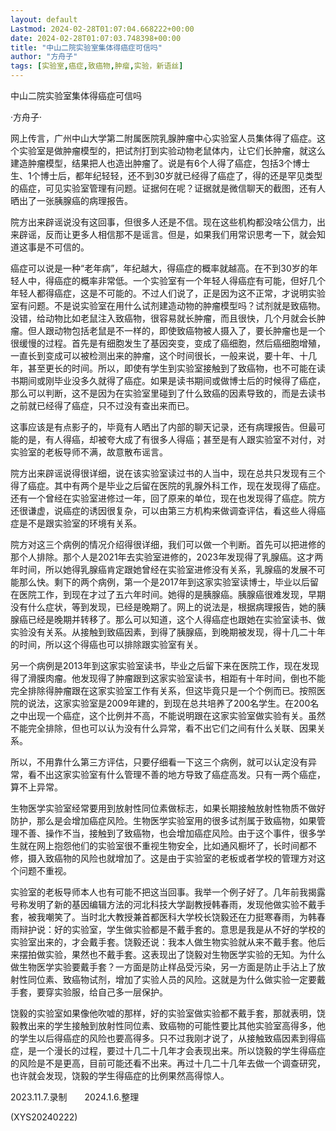 ```yaml
---
layout: default
Lastmod: 2024-02-28T01:07:04.668222+00:00
date: 2024-02-28T01:07:03.748398+00:00
title: "中山二院实验室集体得癌症可信吗"
author: "方舟子"
tags: [实验室,癌症,致癌物,肿瘤,实验，新语丝]
---
```


中山二院实验室集体得癌症可信吗

·方舟子·

网上传言，广州中山大学第二附属医院乳腺肿瘤中心实验室人员集体得了癌症。这个实验室是做肿瘤模型的，把试剂打到实验动物老鼠体内，让它们长肿瘤，就这么建造肿瘤模型，结果把人也造出肿瘤了。说是有6个人得了癌症，包括3个博士生、1个博士后，都年纪轻轻，还不到30岁就已经得了癌症了，得的还是罕见类型的癌症，可见实验室管理有问题。证据何在呢？证据就是微信聊天的截图，还有人晒出了一张胰腺癌的病理报告。

院方出来辟谣说没有这回事，但很多人还是不信。现在这些机构都没啥公信力，出来辟谣，反而让更多人相信那不是谣言。但是，如果我们用常识思考一下，就会知道这事是不可信的。

癌症可以说是一种“老年病”，年纪越大，得癌症的概率就越高。在不到30岁的年轻人中，得癌症的概率非常低。一个实验室有一个年轻人得癌症有可能，但好几个年轻人都得癌症，这是不可能的。不过人们说了，正是因为这不正常，才说明实验室有问题。不是说实验室在用什么试剂建造动物的肿瘤模型吗？试剂就是致癌物。没错，给动物比如老鼠注入致癌物，很容易就长肿瘤，而且很快，几个月就会长肿瘤。但人跟动物包括老鼠是不一样的，即使致癌物被人摄入了，要长肿瘤也是一个很缓慢的过程。首先是有细胞发生了基因突变，变成了癌细胞，然后癌细胞增殖，一直长到变成可以被检测出来的肿瘤，这个时间很长，一般来说，要十年、十几年，甚至更长的时间。所以，即使有学生到实验室接触到了致癌物，也不可能在读书期间或刚毕业没多久就得了癌症。如果是读书期间或做博士后的时候得了癌症，那么可以判断，这不是因为在实验室里碰到了什么致癌的因素导致的，而是去读书之前就已经得了癌症，只不过没有查出来而已。

这事应该是有点影子的，毕竟有人晒出了内部的聊天记录，还有病理报告。但最可能的是，有人得癌，却被夸大成了有很多人得癌；甚至是有人跟实验室不对付，对实验室的老板导师不满，故意散布谣言。

院方出来辟谣说得很详细，说在该实验室读过书的人当中，现在总共只发现有三个得了癌症。其中有两个是毕业之后留在医院的乳腺外科工作，现在发现得了癌症。还有一个曾经在实验室进修过一年，回了原来的单位，现在也发现得了癌症。院方还很谦虚，说癌症的诱因很复杂，可以由第三方机构来做调查评估，看这些人得癌症是不是跟实验室的环境有关系。

院方对这三个病例的情况介绍得很详细，我们可以做一个判断。首先可以把进修的那个人排除。那个人是2021年去实验室进修的，2023年发现得了乳腺癌。这才两年时间，所以她得乳腺癌肯定跟她曾经在实验室进修没有关系，乳腺癌的发展不可能那么快。剩下的两个病例，第一个是2017年到这家实验室读博士，毕业以后留在医院工作，到现在才过了五六年时间。她得的是胰腺癌。胰腺癌很难发现，早期没有什么症状，等到发现，已经是晚期了。网上的说法是，根据病理报告，她的胰腺癌已经是晚期并转移了。那么可以知道，这个人得癌症也跟她在实验室读书、做实验没有关系。从接触到致癌因素，到得了胰腺癌，到晚期被发现，得十几二十年的时间，所以这个得癌也可以排除跟实验室有关。

另一个病例是2013年到这家实验室读书，毕业之后留下来在医院工作，现在发现得了滑膜肉瘤。他发现得了肿瘤跟到这家实验室读书，相距有十年时间，倒也不能完全排除得肿瘤跟在这家实验室工作有关系，但这毕竟只是一个个例而已。按照医院的说法，这家实验室是2009年建的，到现在总共培养了200名学生。在200名之中出现一个癌症，这个比例并不高，不能说明跟在这家实验室做实验有关。虽然不能完全排除，但也可以认为没有什么异常，看不出它们之间有什么关联、因果关系。

所以，不用靠什么第三方评估，只要仔细看一下这三个病例，就可以认定没有异常，看不出这家实验室有什么管理不善的地方导致了癌症高发。只有一两个癌症，算不上异常。

生物医学实验室经常要用到放射性同位素做标志，如果长期接触放射性物质不做好防护，那么是会增加癌症风险。生物医学实验室用的很多试剂属于致癌物，如果管理不善、操作不当，接触到了致癌物，也会增加癌症风险。由于这个事件，很多学生就在网上抱怨他们的实验室很不重视生物安全，比如通风橱坏了，长时间都不修，摄入致癌物的风险也就增加了。这是由于实验室的老板或者学校的管理方对这个问题不重视。

实验室的老板导师本人也有可能不把这当回事。我举一个例子好了。几年前我揭露号称发明了新的基因编辑方法的河北科技大学副教授韩春雨，发现他做实验不戴手套，被我嘲笑了。当时北大教授兼首都医科大学校长饶毅还在力挺寒春雨，为韩春雨辩护说：好的实验室，学生做实验都是不戴手套的。意思是我是从不好的学校的实验室出来的，才会戴手套。饶毅还说：我本人做生物实验就从来不戴手套。他后来摆拍做实验，果然也不戴手套。这表现出了饶毅对生物医学实验的无知。为什么做生物医学实验要戴手套？一方面是防止样品受污染，另一方面是防止手沾上了放射性同位素、致癌物试剂，增加了实验人员的风险。这就是为什么做实验一定要戴手套，要穿实验服，给自己多一层保护。

饶毅的实验室如果像他吹嘘的那样，好的实验室做实验都不戴手套，那就表明，饶毅教出来的学生接触到放射性同位素、致癌物的可能性要比其他实验室高得多，他的学生以后得癌症的风险也要高得多。只不过我刚才说了，从接触致癌因素到得癌症，是一个漫长的过程，要过十几二十几年才会表现出来。所以饶毅的学生得癌症的风险是不是更高，目前可能还看不出来。再过十几二十几年去做一个调查研究，也许就会发现，饶毅的学生得癌症的比例果然高得惊人。

2023.11.7.录制　　2024.1.6.整理

(XYS20240222)

